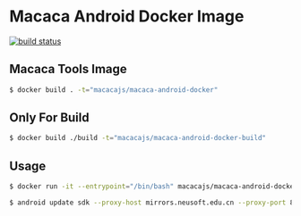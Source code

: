 # Macaca Android Docker Image

[![build status][travis-image]][travis-url]

[travis-image]: https://img.shields.io/travis/macacajs/macaca-android-docker.svg?style=flat-square
[travis-url]: https://travis-ci.org/macacajs/macaca-android-docker

## Macaca Tools Image

```bash
$ docker build . -t="macacajs/macaca-android-docker"
```

## Only For Build

```bash
$ docker build ./build -t="macacajs/macaca-android-docker-build"
```

## Usage

```bash
$ docker run -it --entrypoint="/bin/bash" macacajs/macaca-android-docker
```

```bash
$ android update sdk --proxy-host mirrors.neusoft.edu.cn --proxy-port 80 -s
```
